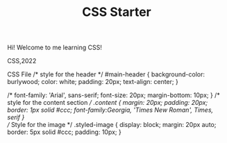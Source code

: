 
<!DOCTYPE html>
<html lang="en">
<head>
    <meta charset="UTF-8">
    <meta name="viewport" content="width=device-width, initial-scale=1.0">
    <title> CSS Starter</title>
    <link rel="stylesheet" href="style.css">
</head>
<body>
    <header id="main header">
        <h1>CSS Starter</h1>
    </header>
    <main>
        <section>
            <P>Hi! Welcome to me learning CSS!</P>
        </section>    
    </main>
    <footer>
        <p>CSS,2022</p>
    </footer>
</body>
</html>

CSS File
/* style for the header */
#main-header {
    background-color: burlywood;
    color: white;
    padding: 20px;
    text-align: center;
}

/* font-family: 'Arial', sans-serif; 
    font-size: 20px;
    margin-bottom: 10px;
}
/* style for the content section */
.content {
    margin: 20px;
    padding: 20px;
    border: 1px solid #ccc;
    font-family:Georgia, 'Times New Roman', Times, serif
}   
/* Style for the image */
.styled-image {
    display: block;
    margin: 20px auto;
    border: 5px solid #ccc;
    padding: 10px;
}    
